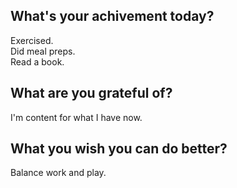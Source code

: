 ## What's your achivement today?
Exercised.  
Did meal preps.  
Read a book.

## What are you grateful of?
I'm content for what I have now.

## What you wish you can do better?
Balance work and play.
